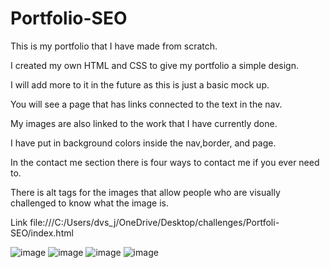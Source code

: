 # Portfolio-SEO
This is my portfolio that I have made from scratch.

I created my own HTML and CSS to give my portfolio a simple design.

I will add more to it in the future as this is just a basic mock up.

You will see a page that has links connected to the text in the nav.

My images are also linked to the work that I have currently done.

I have put in background colors inside the nav,border, and page.

In the contact me section there is four ways to contact me if you ever need to.

There is alt tags for the images that allow people who are visually challenged to know what the image is.


Link
file:///C:/Users/dvs_j/OneDrive/Desktop/challenges/Portfoli-SEO/index.html

![image](https://user-images.githubusercontent.com/125624166/231806358-0e961615-c459-457f-a815-6a205790dd04.png)
![image](https://user-images.githubusercontent.com/125624166/231806440-eafa7567-753f-4b4b-a25e-c09a4e00b48e.png)
![image](https://user-images.githubusercontent.com/125624166/231806501-7e5130d6-f617-4812-8b86-d6c8a96cd504.png)
![image](https://user-images.githubusercontent.com/125624166/231806599-69204f20-b34d-4de0-bbe4-ca770e9fcfc4.png)
